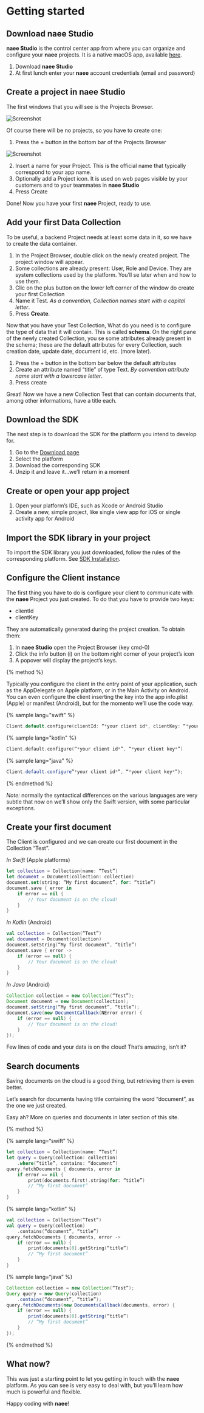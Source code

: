 # Getting started

## Download **naee Studio**
**naee Studio** is the control center app from where you can organize and configure your **naee** projects. It is a native macOS app, available [here](dev.naee.io/downloads/naee-studio).

1. Download **naee Studio**
2. At first lunch enter your **naee** account credentials (email and password)

## Create a project in **naee Studio**
The first windows that you will see is the Projects Browser. 

![Screenshot](img/project-browser.png)

Of course there will be no projects, so you have to create one:

1. Press the + button in the bottom bar of the Projects Browser

![Screenshot](img/project-browser-add.png)

2. Insert a name for your Project. This is the official name that typically correspond to your app name. 
3. Optionally add a Project icon. It is used on web pages visible by your customers and to your teammates in **naee Studio**
4. Press Create

Done! Now you have your first **naee** Project, ready to use.

## Add your first Data Collection
To be useful, a backend Project needs at least some data in it, so we have to create the data container.

1. In the Project Browser, double click on the newly created project. The project window will appear.
2. Some collections are already present: User, Role and Device. They are system collections used by the platform. You’ll se later when and how to use them.
3. Clic on the plus button on the lower left corner of the window do create your first Collection
4. Name it Test. *As a convention, Collection names start with a capital letter*.
5. Press **Create**.

Now that you have your Test Collection, What do you need is to configure the type of data that it will contain. This is called **schema**. On the right pane of the newly created Collection, you se some attributes already present in the schema; these are the default attributes for every Collection, such creation date, update date, document id, etc. (more later).

1. Press the + button in the bottom bar below the default attributes
2. Create an attribute named “title” of type Text. *By convention attribute name start with a lowercase letter*.
3. Press create

Great! Now we have a new Collection Test that can contain documents that, among other informations, have a title each.

## Download the SDK
The next step is to download the SDK for the platform you intend to develop for.

1. Go to the [Download page](dev.naee.io/downloads)
2. Select the platform
3. Download the corresponding SDK
4. Unzip it and leave it...we’ll return in a moment

## Create or open your app project
1. Open your platform’s IDE, such as Xcode or Android Studio
2. Create a new, simple project, like single view app for iOS or single activity app for Android

## Import the SDK library in your project
To import the SDK library you just downloaded, follow the rules of the corresponding platform. See [SDK Installation](install.md).

## Configure the Client instance
The first thing you have to do is configure your client to communicate with the **naee** Project you just created. To do that you have to provide two keys:

- clientId
- clientKey

They are automatically generated during the project creation. To obtain them:

1. In **naee Studio** open the Project Browser (key cmd-0)
2. Click the info button (i) on the bottom right corner of your project’s icon
3. A popover will display the project’s keys.

{% method %}

Typically you configure the client in the entry point of your application, such as the AppDelegate on Apple platform, or in the Main Activity on Android. You can even configure the client inserting the key into the app info.plist (Apple) or manifest (Android), but for the momento we’ll use the code way.

{% sample lang="swift" %}

```swift
Client.default.configure(clientId: “*your client id*, clientKey: “*your client key*)
```

{% sample lang="kotlin" %}

```kotlin
Client.default.configure(“*your client id*”, “*your client key*”)
```

{% sample lang="java" %}

```java
Client.default.configure”*your client id*”, “*your client key*”);
```

{% endmethod %}

*Note:* normally the syntactical differences on the various languages are very subtle that now on we’ll show only the Swift version, with some particular exceptions.

## Create your first document

The Client is configured and we can create our first document in the Collection “Test”.

*In Swift* (Apple platforms)

```swift
let collection = Collection(name: “Test”)
let document = Document(collection: collection)
document.set(string: “My first document”, for: “title”)
document.save { error in
	if error == nil {
		// Your document is on the cloud!
	}
}
```

*In Kotlin* (Android)

```kotlin
val collection = Collection(“Test”)
val document = Document(collection)
document.setString(“My first document”, “title”)
document.save { error ->
	if (error == null) {
		// Your document is on the cloud!
	}
}
```

*In Java* (Android)

```java
Collection collection = new Collection(“Test”);
Document document = new Document(collection);
document.setString(“My first document”, “title”);
document.save(new DocumentCallback(NError error) {
	if (error == null) {
		// Your document is on the cloud!
	}
});
```

Few lines of code and your data is on the cloud! That’s amazing, isn’t it? 

## Search documents

Saving documents on the cloud is a good thing, but retrieving them is even better.

Let’s search for documents having title containing the word “document”, as the one we just created.

Easy ah? More on queries and documents in later section of this site.

{% method %}

{% sample lang=“swift” %}
```swift
let collection = Collection(name: “Test”)
let query = Query(collection: collection)
	.where(“title”, contains: “document”)
query.fetchDocuments { documents, error in
	if error == nil {
		print(documents.first!.string(for: “title”)
		// “My first document”
	}
}
```

{% sample lang=“kotlin” %}
```kotlin
val collection = Collection(“Test”)
val query = Query(collection)
	.contains(“document”, “title”)
query.fetchDocuments { documents, error ->
	if (error == null) {
		print(documents[0].getString(“title”)
		// “My first document”
	}
}
```

{% sample lang=“java” %}
```java
Collection collection = new Collection(“Test”);
Query query = new Query(collection)
	.contains(“document”, “title”);
query.fetchDocuments(new DocumentsCallback(documents, error) { 
	if (error == null) {
		print(documents[0].getString(“title”)
		// “My first document”
	}
});
```

{% endmethod %}

## What now?

This was just a starting point to let you getting in touch with the **naee** platform. As you can see is very easy to deal with, but you’ll learn how much is powerful and flexible.

Happy coding with **naee**!